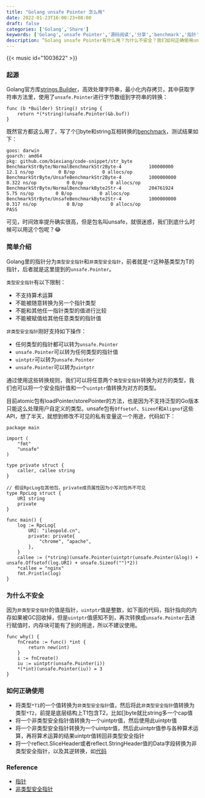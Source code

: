```yaml
---
title: "Golang unsafe Pointer 怎么用"
date: 2022-01-23T16:00:23+08:00
draft: false
categories: ['Golang','Share']
keywords: ['Golang','unsafe Pointer','源码阅读','分享','benchmark','指针']
description: “Golang unsafe Pointer有什么用？为什么不安全？我们如何正确使用unsafe Pointer？可以作为效率提升的黑魔法吗？"
---
```


{{< music id="1003622" >}}

### 起源
Golang官方库[strings.Builder](https://github.com/golang/go/blob/master/src/strings/builder.go#L15)，高效处理字符串，最小化内存拷贝，其中获取字符串方法里，使用了`unsafe.Pointer`进行字节数组到字符串的转换：
```
func (b *Builder) String() string {
	return *(*string)(unsafe.Pointer(&b.buf))
}
```
既然官方都这么用了，写了个[]byte和string互相转换的[benchmark](https://github.com/biexiang/code-snippet/blob/main/str_byte/str_byte_test.go)，测试结果如下：
```
goos: darwin
goarch: amd64
pkg: github.com/biexiang/code-snippet/str_byte
BenchmarkStrByte/NormalBenchmarkStr2Byte-4         	100000000	        12.1 ns/op	       0 B/op	       0 allocs/op
BenchmarkStrByte/UnsafeBenchmarkStr2Byte-4         	1000000000	         0.322 ns/op	       0 B/op	       0 allocs/op
BenchmarkStrByte/NormalBenchmarkByte2Str-4         	204761924	         5.75 ns/op	       0 B/op	       0 allocs/op
BenchmarkStrByte/UnsafeBenchmarkByte2Str-4         	1000000000	         0.317 ns/op	       0 B/op	       0 allocs/op
PASS
```
可见，时间效率提升确实很高，但是包名叫unsafe，就很迷惑，我们到底什么时候可以用这个包呢？😂

### 简单介绍
Golang里的指针分为`类型安全指针`和`非类型安全指针`，前者就是`*T`这种基类型为T的指针，后者就是这里提到的`unsafe.Pointer`。

`类型安全指针`有以下限制：
* 不支持算术运算
* 不能被随意转换为另一个指针类型
* 不能和其他任一指针类型的值进行比较
* 不能被赋值给其他任意类型的指针值

`非类型安全指针`刚好支持如下操作：
* 任何类型的指针都可以转为`unsafe.Pointer`
* `unsafe.Pointer`可以转为任何类型的指针值
* `uintptr`可以转为`unsafe.Pointer`
* `unsafe.Pointer`可以转为`uintptr`

通过使用这些转换规则，我们可以将任意两个`类型安全指针`转换为对方的类型，我们也可以将一个安全指针值和一个`uintptr`值转换为对方的类型。

目前atomic包有loadPointer/storePointer的方法，也是因为不支持泛型的Go版本只能这么处理用户自定义的类型。unsafe包有`Offsetof`、`Sizeof`和`Alignof`这些API，想了半天，就想到修改不可见的私有变量这一个用途，代码如下：
```
package main

import (
	"fmt"
	"unsafe"
)

type private struct {
	caller, callee string
}

// 假设RpcLog在其他包，private成员属性因为小写对包外不可见
type RpcLog struct {
	URI string
	private
}

func main() {
	log := RpcLog{
		URI: "ileopold.cn",
		private: private{
			"chrome", "apache",
		},
	}
	callee := (*string)(unsafe.Pointer(uintptr(unsafe.Pointer(&log)) + unsafe.Offsetof(log.URI) + unsafe.Sizeof("")*2))
	*callee = "nginx"
	fmt.Println(log)
}
```

### 为什么不安全
因为`非类型安全指针`的值是指针，`uintptr`值是整数，如下面的代码，指针指向的内存如果被GC回收掉，但是`uintptr`值感知不到，再次转换成`unsafe.Pointer`去进行赋值时，内存块可能有了别的用途，所以不建议使用。

```
func why() {
	fnCreate := func() *int {
		return new(int)
	}
	i := fnCreate()
	iu := uintptr(unsafe.Pointer(i))
	*(*int)(unsafe.Pointer(iu)) = 3
}
```

### 如何正确使用
* 将类型`*T1`的一个值转换为`非类型安全指针`值，然后将此`非类型安全指针`值转换为类型`*T2`，前提是底层结构上T1包含T2，比如[]byte就比string多一个cap值
* 将一个非类型安全指针值转换为一个uintptr值，然后使用此uintptr值
* 将一个非类型安全指针转换为一个uintptr值，然后此uintptr值参与各种算术运算，再将算术运算的结果uintptr值转回非类型安全指针
* 将一个reflect.SliceHeader或者reflect.StringHeader值的Data字段转换为非类型安全指针，以及其逆转换，如[代码](https://github.com/biexiang/code-snippet/blob/main/str_byte/unsafe/unsafe.go#L27)

### Reference
* [指针](https://gfw.go101.org/article/pointer.html)
* [非类型安全指针](https://gfw.go101.org/article/unsafe.html)
